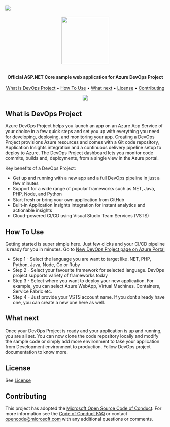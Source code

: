 <h1>
<a href="https://portal.azure.com/#create/Microsoft.AzureProject"><img src="https://raw.githubusercontent.com/imalokagrawal/devops-readme/master/images/logo-new.png"></a>
</h1>

<h4 align="center">
<a href="https://portal.azure.com/#create/Microsoft.AzureProject"><img src="https://raw.githubusercontent.com/imalokagrawal/devops-readme/master/images/try-button.png" width="150"></a>
<br>
<br>

Official ASP.NET Core sample web application for Azure DevOps Project
</h4>

<p align="center">
  <a href="#what-is-devops-project">What is DevOps Project</a> •
  <a href="#how-to-use">How To Use</a> •
  <a href="#what-next">What next</a> •
  <a href="#license">License</a> •
  <a href="#contributing">Contributing</a>
</p>

<p align="center">
  <img src="https://raw.githubusercontent.com/imalokagrawal/devops-readme/master/images/azure-dev-ops.gif">
</p>

## What is DevOps Project

Azure DevOps Project helps you launch an app on an Azure App Service of your choice in a few quick steps and set you up with everything you need for developing, deploying, and monitoring your app. Creating a DevOps Project provisions Azure resources and comes with a Git code repository, Application Insights integration and a continuous delivery pipeline setup to deploy to Azure. The DevOps Project dashboard lets you monitor code commits, builds and, deployments, from a single view in the Azure portal.

Key benefits of a DevOps Project:
* Get up and running with a new app and a full DevOps pipeline in just a few minutes
* Support for a wide range of popular frameworks such as.NET, Java, PHP, Node, and Python
* Start fresh or bring your own application from GitHub
* Built-in Application Insights integration for instant analytics and actionable insights
* Cloud-powered CI/CD using Visual Studio Team Services (VSTS)

## How To Use
Getting started is super simple here. Just few clicks and your CI/CD pipeline is ready for you in minutes.
Go to [New DevOps Project page on Azure Portal ](https://portal.azure.com/#create/Microsoft.AzureProject)
* Step 1 - Select the language you are want to target like .NET, PHP, Python, Java, Node, Go or Ruby
* Step 2 - Select your favourite framework for selected language. DevOps project supports variety of frameworks today
* Step 3 - Select where you want to deploy your new application. For example, you can select Azure WebApp, Virtual Machines, Containers, Service Fabric etc.
* Step 4 - Just provide your VSTS account name. If you dont already have one, you can create a new one here as well.


## What next
Once your DevOps Project is ready and your application is up and running, you are all set. You can now clone the code repository locally and modify the sample code or simply add more environment to take your application from Development environment to production. Follow DevOps project documentation to know more.

## License

See [License](#)

## Contributing

This project has adopted the [Microsoft Open Source Code of Conduct](https://opensource.microsoft.com/codeofconduct/). For more information see the [Code of Conduct FAQ](https://opensource.microsoft.com/codeofconduct/faq/) or contact [opencode@microsoft.com](mailto:opencode@microsoft.com) with any additional questions or comments.


